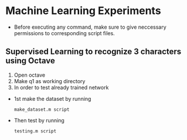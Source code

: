# Machine Learning Experiments

* Before executing any command, make sure to give neccessary permissions to corresponding script files. 

## Supervised Learning to recognize 3 characters using Octave
1. Open octave
2. Make q1 as working directory
3. In order to test already trained network

* 1st make the dataset by running 
    ```
    make_dataset.m script
    ``` 
* Then test by running 
    ```
    testing.m script
    ``` 
